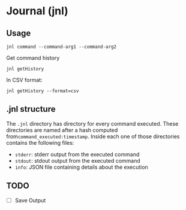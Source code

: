 # Journal (jnl)


## Usage

```shell
jnl command --command-arg1 --command-arg2
```

Get command history

```shell
jnl getHistory
```

In CSV format: 
```shell
jnl getHistory --format=csv
```


## .jnl structure

The `.jnl` directory has directory for every command executed.
These directories are named after a hash computed from`command_executed:timestamp`.
Inside each one of those directories contains the following files:
- `stderr`: stderr output from the executed command
- `stdout`: stdout output from the executed command
- `info`: JSON file containing details about the execution



## TODO

- [ ] Save Output
